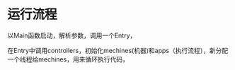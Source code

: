 # 运行流程

以Main函数启动，解析参数，调用一个Entry，

在Entry中调用controllers，初始化mechines(机器)和apps（执行流程），新分配一个线程给mechines，用来循环执行代码，



